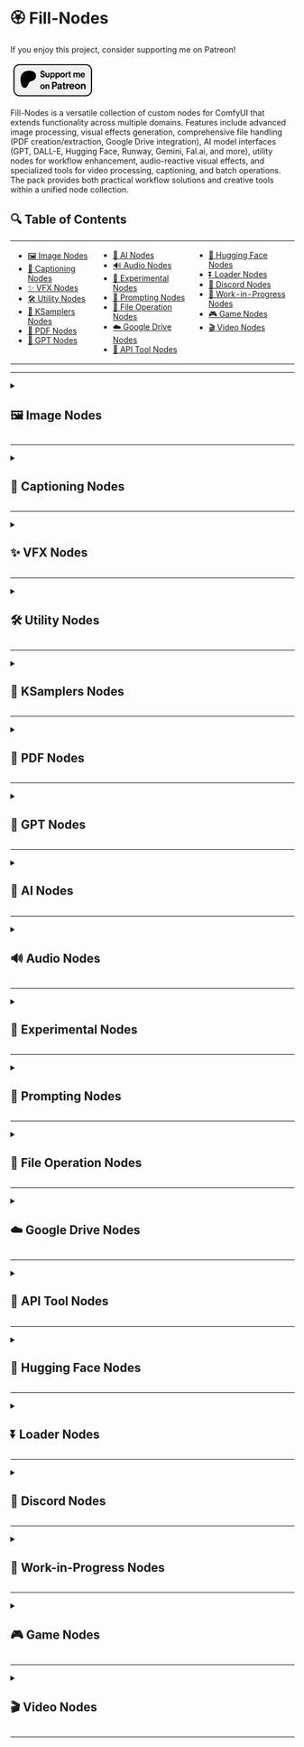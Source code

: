 # 🏵️ Fill-Nodes

If you enjoy this project, consider supporting me on Patreon!
<p align="left">
  <a href="https://www.patreon.com/c/Machinedelusions">
    <img src="images\\nodes\\Patreon.png" width="150px" alt="Patreon">
  </a>
</p>

Fill-Nodes is a versatile collection of custom nodes for ComfyUI that extends functionality across multiple domains. Features include advanced image processing, visual effects generation, comprehensive file handling (PDF creation/extraction, Google Drive integration), AI model interfaces (GPT, DALL-E, Hugging Face, Runway, Gemini, Fal.ai, and more), utility nodes for workflow enhancement, audio-reactive visual effects, and specialized tools for video processing, captioning, and batch operations. The pack provides both practical workflow solutions and creative tools within a unified node collection.

## 🔍 Table of Contents

<table>
  <tr>
    <td valign="top">
      <ul>
        <li><a href="#image-nodes">🖼️ Image Nodes</a></li>
        <li><a href="#captioning-nodes">📝 Captioning Nodes</a></li>
        <li><a href="#vfx-nodes">✨ VFX Nodes</a></li>
        <li><a href="#utility-nodes">🛠️ Utility Nodes</a></li>
        <li><a href="#ksamplers-nodes">🎲 KSamplers Nodes</a></li>
        <li><a href="#pdf-nodes">📄 PDF Nodes</a></li>
        <li><a href="#gpt-nodes">🤖 GPT Nodes</a></li>
      </ul>
    </td>
    <td valign="top">
      <ul>
        <li><a href="#ai-nodes">🧠 AI Nodes</a></li>
        <li><a href="#audio-nodes">🔊 Audio Nodes</a></li>
        <li><a href="#experimental-nodes">🧪 Experimental Nodes</a></li>
        <li><a href="#prompting-nodes">💬 Prompting Nodes</a></li>
        <li><a href="#file-operation-nodes">📂 File Operation Nodes</a></li>
        <li><a href="#google-drive-nodes">☁️ Google Drive Nodes</a></li>
        <li><a href="#api-tool-nodes">🔌 API Tool Nodes</a></li>
      </ul>
    </td>
    <td valign="top">
      <ul>
        <li><a href="#hugging-face-nodes">🤗 Hugging Face Nodes</a></li>
        <li><a href="#loader-nodes">⏬ Loader Nodes</a></li>
        <li><a href="#discord-nodes">💬 Discord Nodes</a></li>
        <li><a href="#work-in-progress-nodes">🚧 Work-in-Progress Nodes</a></li>
        <li><a href="#game-nodes">🎮 Game Nodes</a></li>
        <li><a href="#video-nodes">🎬 Video Nodes</a></li>
      </ul>
    </td>
  </tr>
</table>

---

<details>
<summary><h2 id="-image-nodes">🖼️ Image Nodes</h2></summary>

> *Nodes for manipulating, analyzing, and working with images.*

| Node | Description |
|------|-------------|
| `FL_AnimeLineExtractor` | Extracts line art from images using OpenCV's adaptive thresholding and morphological operations. Provides controls for line threshold, line width, detail level, noise reduction via Gaussian blur, and optional output inversion for white backgrounds. |
| `FL_ApplyMask` | Applies a mask to an image's alpha channel by adding or modifying the alpha channel based on the provided mask. Automatically handles dimension mismatches between image and mask through interpolation and supports batch processing. |
| `FL_BlackFrameReject` | Filters out images from a batch based on black pixel percentage using configurable threshold and black level detection. Supports multiple detection methods (luminance, average, RGB, all channels) and optional inversion logic, returning filtered images with count statistics. |
| `FL_ImageAddNoise` | Adds random Gaussian noise to images with controllable strength (0.0-1.0) and seed for reproducible results. Uses torch.randn to generate noise and clips output to valid 0.0-1.0 range. |
| `FL_ImageAddToBatch` | Combines two image batches into a single batch by concatenating them. Automatically resizes the second batch to match the first batch's dimensions using bicubic or area interpolation based on scaling direction. |
| `FL_ImageAdjuster` | Adjusts image properties including hue rotation (-180 to 180), saturation, brightness, contrast (all -100 to 100), and sharpness (0 to 100) using PIL's ImageEnhance. Converts to HSV for hue/saturation adjustments and applies UnsharpMask filter for sharpness, with real-time preview sent to the frontend. |
| `FL_ImageAspectCropper` | Crops images to a target aspect ratio (specified as width:height) by center-cropping either width or height as needed. Ensures resulting dimensions are even numbers for compatibility with video codecs. |
| `FL_ImageBatch` | Dynamically combines multiple images into a single batch with configurable number of inputs (2-100). Uses ComfyUI's ImageBatch node internally and automatically resizes images to match the first image's dimensions. |
| `FL_ImageBatchToGrid` | Arranges a batch of images into a grid layout with a specified number of images per row. Creates a single composite image with black background filling any empty grid positions. |
| `FL_ImageBlank` | Creates a blank image with specified width, height, and RGB color values. Generates a solid color image as a tensor suitable for use in ComfyUI workflows. |
| `FL_ImageCrop` | Crops images from specified directions (top, bottom, left, right, or combinations) by a specified pixel amount. Automatically validates crop amounts to prevent exceeding image dimensions. |
| `FL_ImageDimensionDisplay` | Extracts and returns the width and height dimensions of an input image as a formatted string. Supports both tensor and PIL image formats. |
| `FL_ImageListToImageBatch` | Converts a list of individual images into a single batched image tensor. Automatically resizes images to match the first image's dimensions using Lanczos interpolation if needed. |
| `FL_ImageNotes` | Adds a text bar with custom text to images, positioned at top or bottom. Supports configurable bar height, text size, borders, and optional word wrapping with automatic height adjustment to fit wrapped text. |
| `FL_ImageRandomizer` | Randomly selects an image or video from a specified directory based on a seed value (using modulo operation for deterministic selection). Supports subdirectory searching and returns the selected media as a batch along with the file path and filename. |
| `FL_ImageSelector` | Selects specific images from a batch using comma-separated indices or the 'last' keyword. Returns a new batch containing only the specified images in the order they were listed. |
| `FL_ImageSlicer` | Divides an image into a grid of equally-sized rectangular slices based on x and y subdivision counts. Returns all slices as a batch of images, processing from left-to-right, top-to-bottom. |
| `FL_LoadImage` | Provides a file browser interface for loading images from a custom directory structure with server-side API endpoints. Converts RGBA images to RGB with white background compositing and handles various image formats. |
| `FL_PaddingRemover` | Detects and removes uniform padding from images by analyzing edge colors and their consistency across rows and columns. Supports CPU and GPU processing modes, configurable tolerance, minimum content size constraints, and additional manual trimming options with optional debug visualization. |
| `FL_ReplaceColor` | Replaces pixels of a specific source color with a target color using Euclidean distance in RGB space and configurable tolerance. Supports morphological operations (expand/contract) to dilate or erode the replacement area using circular kernels. |
| `FL_SaveImages` | Saves images to a custom folder structure with templated filenames and automatic index incrementing to avoid overwriting. Supports optional metadata saving as separate text files alongside images. |
| `FL_SaveRGBAAnimatedWebP` | Saves animated WebP files from separate RGB and alpha channel image batches with configurable FPS, quality, and encoding method. Creates a preview with checkerboard background for transparency visualization and exports both the WebP animation and a ZIP file containing individual PNG frames with alpha. |
| `FL_SaveWebM` | Exports image batches as WebM video files using VP9 codec with configurable FPS, quality, and optional alpha channel preservation. Uses imageio with ffmpeg backend and includes fallback handling for encoding errors. |

### 📷 Screenshots & Examples

![🖼️ Image Nodes Example](images/nodes/image_nodes.png)

</details>

---

<details>
<summary><h2 id="-captioning-nodes">📝 Captioning Nodes</h2></summary>

> *Nodes for generating, saving, and manipulating image and video captions.*

| Node | Description |
|------|-------------|
| `FL_CSVExtractor` | Extracts a specific column value from a randomly selected CSV row using a seed-based selection mechanism, supporting header skipping and returning the extracted text, row number, and full row data. Uses modulo-based pseudo-random selection for reproducible results. |
| `FL_CaptionSaver_V2` | Advanced caption saver supporting both image tensor input and directory input modes with single or multiple caption options, optional mask image saving, and configurable downsize factors. Provides flexible caption assignment with automatic list extension/truncation and unique filename generation when overwrite is disabled. |
| `FL_CaptionToCSV` | Scans an image directory and creates an in-memory CSV mapping image filenames to their corresponding caption text files. Returns CSV data as UTF-8 encoded bytes containing image_file and caption columns. |
| `FL_ImageCaptionLayout` | Creates a visual grid layout combining images with their caption files from a directory, generating a single composite image with configurable rows, image sizes, padding, and caption boxes. Returns a PyTorch tensor suitable for display in ComfyUI. |
| `FL_ImageCaptionLayoutPDF` | Generates both a PDF document and an image preview displaying a grid of images with captions from a directory, supporting pagination for multiple pages with configurable layout dimensions, orientation, and font settings. Uses ReportLab for PDF generation and PIL for image preview creation. |
| `FL_ImageCaptionSaver` | Saves a batch of images and their associated caption text to a specified folder, sanitizing captions by removing special characters and supporting optional file overwrite prevention. Handles tensor-to-image conversion with automatic grayscale-to-RGB conversion and proper value normalization. |
| `FL_LoadCSV` | Loads a CSV file from disk and returns both the raw binary data and row count for use in other nodes. Validates file existence, extension, and provides modification time tracking for cache invalidation. |
| `FL_MirrorAndAppendCaptions` | Processes images in a directory by appending frame numbers to captions and optionally creating horizontally mirrored duplicates with sequential frame numbering. Supports prepending or appending custom text to captions and saves both original and mirrored versions back to the directory. |
| `FL_OllamaCaptioner` | Generates image captions using Ollama LLM by encoding images as base64 and sending them to a local Ollama server for description generation. Saves images with either AI-generated or default captions, supporting custom model selection and URL configuration. |
| `FL_SaveCSV` | Writes CSV data (received as bytes) to a specified file path, automatically creating output directories and ensuring proper .csv extension. Provides file writing with error handling and console logging for save confirmation. |
| `FL_VideoCaptionSaver` | Converts a sequence of image tensors into a video file (MP4 or AVI) using OpenCV with configurable FPS and quality settings, while saving an associated caption text file. Handles RGB-to-BGR conversion, frame processing with progress tracking, and supports overwrite prevention. |
| `FL_WordFrequencyGraph` | Analyzes all text files in a directory to generate a horizontal bar graph visualization of word frequency statistics with customizable color schemes, word filtering options, and configurable output dimensions. Excludes common stop words and produces a dark-themed matplotlib graph as a PyTorch tensor. |

### 📷 Screenshots & Examples

![📝 Captioning Nodes Example](images/nodes/captioning_nodes.png)

</details>

---

<details>
<summary><h2 id="-vfx-nodes">✨ VFX Nodes</h2></summary>

> *Nodes for applying visual effects to images.*

| Node | Description |
|------|-------------|
| `FL_Ascii` | Converts images to ASCII art by sampling pixels at regular intervals and mapping them to custom character sets, with options for sequential or brightness-based character selection, configurable spacing, font, and font size. |
| `FL_Dither` | Applies various dithering algorithms (Floyd-Steinberg, Random, Ordered, Bayer) to reduce images to a specified number of colors, creating retro-style color quantization effects with configurable color palette sizes from 2-256 colors. |
| `FL_Glitch` | Creates digital glitch effects using the glitch_this library with controllable glitch intensity and optional RGB color channel offset, applying effects both horizontally and vertically by rotating the image 90 degrees during processing. |
| `FL_HalftonePattern` | Generates halftone dot patterns by converting images to grayscale and creating circular dots of varying sizes based on region brightness, with configurable dot size and spacing parameters for newspaper-print style effects. |
| `FL_HexagonalPattern` | Creates mosaic-style images by tiling hexagonal crops of the input with configurable shadow effects, background color, rotation, and spacing using PIL's polygon drawing capabilities. |
| `FL_ImageCollage` | Generates photomosaics by tiling a template image across the base image, colorizing each tile based on the average color of the corresponding base region, with configurable tile size and spacing. |
| `FL_ImagePixelator` | Applies pixelation effects with morphological gradient edge detection using Kornia, featuring configurable scale factor, kernel size, and sine-wave modulation for animated pixelation intensity across image sequences. |
| `FL_InfiniteZoom` | Produces infinite zoom/droste effects using OpenGL shaders with GLFW, supporting configurable scale, mirror/swirl parameters, iteration count, and animation speed to create recursive visual patterns. |
| `FL_PaperDrawn` | Simulates hand-drawn sketch effects using OpenGL fragment shaders that apply directional gradient analysis with configurable angle count, sampling density, line width, and vignette strength to create pencil-drawn aesthetics. |
| `FL_PixelArtShader` | Creates pixel art effects by downsampling images with nearest-neighbor interpolation, applying color quantization, and optionally mapping to extracted color palettes using K-means clustering with mask support. |
| `FL_PixelSort` | Implements pixel sorting effects based on HSV saturation values, sorting pixels within detected edge intervals either horizontally or vertically with configurable threshold, smoothing, and rotation parameters. |
| `FL_RetroEffect` | Creates vintage CRT monitor effects by applying RGB color channel offset, scanline overlay, radial vignette with gaussian blur, and random noise blending using PIL image processing techniques. |
| `FL_Ripple` | Generates radial ripple/wave distortion effects using sinusoidal displacement mapping based on distance from a configurable center point, with adjustable amplitude, frequency, phase, and optional sine-wave modulation. |
| `FL_Shadertoy` | Renders Shadertoy-compatible GLSL shaders using OpenGL with support for up to 4 input image channels, iResolution/iTime/iFrame uniforms, and configurable frame count/FPS for shader-based generative effects. |
| `FL_TextOverlayNode` | Overlays customizable text on images with support for TrueType fonts (system or local), configurable RGB color, percentage-based positioning, multiple anchor points (9 positions), and multiline text rendering using PIL ImageDraw. |

### 📷 Screenshots & Examples

![✨ VFX Nodes Example](images/nodes/vfx_nodes.png)

</details>

---

<details>
<summary><h2 id="-utility-nodes">🛠️ Utility Nodes</h2></summary>

> *General utility nodes for various tasks.*

| Node | Description |
|------|-------------|
| `FL_ClipScanner` | Tokenizes text prompts using OpenCLIP tokenizers for different model types (SDXL ViT-G/14, SD 1.5 ViT-L/14, FLUX ViT-L/14) and displays detailed token analysis including token count and decoded output. |
| `FL_CodeNode` | Executes arbitrary Python code provided as string input or loaded from file, with four generic output slots and dynamic input support via inputs/outputs dictionaries for custom algorithm integration. |
| `FL_DirectoryCrawl` | Recursively crawls directories to batch-load images or text files with progress tracking, returning images as both batched tensors (padded) and individual image lists for flexible processing. |
| `FL_Float` | Outputs a float value rounded to 2 decimal places, serving as a simple float constant provider for workflows. |
| `FL_InpaintCrop` | Crops images based on mask bounding boxes with multiple sizing modes (free, forced, range, long/short side) including context expansion, optional hole filling (CPU/GPU), and generates stitch data for recomposition. |
| `FL_Inpaint_Stitch` | Stitches inpainted images back into their original positions using crop data from FL_InpaintCrop, handling rescaling and alpha compositing to blend processed regions seamlessly. |
| `FL_JS` | Executes custom JavaScript code in response to ComfyUI workflow events (before_queued, after_queued, executing, executed, etc.) for client-side scripting integration. |
| `FL_Math` | Evaluates mathematical expressions with up to three variables (A, B, C) using safe AST parsing, supporting basic arithmetic operators (add, subtract, multiply, divide, power) and returning both integer and float results. |
| `FL_ModelInspector` | Inspects PyTorch checkpoint files (.ckpt, .safetensors) and extracts comprehensive information including parameter count, layer shapes, architecture analysis, and model structure with support for various loading methods and fallback mechanisms. |
| `FL_Padding` | Adds customizable padding to images on all four sides with configurable RGB color, optional alpha channel, and proper tensor handling for batched processing. |
| `FL_PasteByMask` | Pastes images onto base images at mask locations with advanced features including multiple resize behaviors (resize, keep_ratio_fill/fit, source_size), blend modes (normal, multiply, screen, overlay, etc.), feathering, and mask mapping support for batch processing. |
| `FL_PasteOnCanvas` | Pastes and centers masked images onto a canvas of specified dimensions with optional background color/image, supporting multiple resize algorithms (bilinear, nearest, bicubic, lanczos), padding, and alpha channel handling. |
| `FL_PathTypeChecker` | Analyzes file path strings to determine their type (absolute, relative, UNC, URL-like, drive-specific) with validation and classification logic. |
| `FL_RandomNumber` | Generates random integer and float values within specified ranges using seed-based reproducibility, with automatic seed generation when seed is 0. |
| `FL_SDUltimate_Slices` | Calculates slice dimensions for SD Ultimate upscaling by dividing images into configurable grid patterns (1x1 to 4x4) with multiplier support for slice size adjustment. |
| `FL_SeparateMaskComponents` | Separates multi-component masks into individual connected components using OpenCV's connected component labeling, returning separated masks and a mapping tensor for batch tracking. |
| `FL_Switch` | Implements lazy-evaluated boolean switch that evaluates and returns either on_true or on_false input based on switch value, enabling conditional workflow execution without evaluating unused branches. |
| `FL_Switch_Big` | Implements lazy-evaluated multi-case switch logic (5 cases + default) by comparing a switch condition against case strings and evaluating only the matched input path for conditional workflow branching. |
| `FL_SystemCheck` | Gathers and exposes system information including Python version, OS, CPU, RAM, GPU, library versions (PyTorch, transformers, etc.), and environment variables via an HTTP endpoint. |
| `FL_UnloadModel` | Removes models from memory and clears CUDA cache by unloading specified models from ComfyUI's model management system, with passthrough capability for workflow continuity. |
| `FL_VideoCropMask` | Crops video frames based on mask bounding boxes with temporal smoothing, maintaining aspect ratio and optionally applying padding, returning cropped video, mask, and crop data for each frame. |
| `FL_VideoRecompose` | Replaces cropped regions back into original video frames using crop data from FL_VideoCropMask, resizing processed frames to match original crop dimensions. |

### 📷 Screenshots & Examples

![🛠️ Utility Nodes Example](images/nodes/utility_nodes.png)

</details>

---

<details>
<summary><h2 id="-ksamplers-nodes">🎲 KSamplers Nodes</h2></summary>

> *Nodes for sampling in the generation process.*

| Node | Description |
|------|-------------|
| `FL_KSamplerXYZPlot` | Grid comparison sampler that generates parameter sweep visualizations by iterating over X/Y axis values (steps, CFG, denoise, sampler, or scheduler) with optional Z-axis stacking (vertical/horizontal), producing labeled image grids with axes and parameter annotations for systematic parameter testing. |
| `FL_KsamplerBasic` | Simplified sampler node that accepts either latent or image input (with VAE encoding), performs standard KSampler operations with configurable steps/CFG/sampler/scheduler/denoise parameters, and outputs both latent and decoded image results. |
| `FL_KsamplerPlus` | Advanced tiled sampler that divides latent or image inputs into overlapping grid slices (configurable X/Y slices and overlap), processes each tile with optional region-specific conditioning (including ControlNet cropping), and blends results using cosine-weighted masks to eliminate seams. |
| `FL_KsamplerPlusV2` | Enhanced version of FL_KsamplerPlus with additional features including user-configurable conditioning strength multiplier, complete conditioning split across tiles (including pooled outputs and tensor-based conditioning), batch processing support for sliced conditioning, and optional debug information output. |
| `FL_KsamplerSettings` | Configuration node that outputs sampling parameters including aspect ratio dimensions (SD/XL/SVD presets with landscape/portrait rotation), batch size, two-pass step counts, CFG scales, denoise strength, scale factor, and sampler/scheduler selection. |
| `FL_SamplerStrings` | String generator node with boolean toggles for 27 sampler types (euler, dpm, heun, ddim, etc.) that outputs a comma-separated string of selected sampler names for batch processing workflows. |
| `FL_SchedulerStrings` | String generator node with boolean toggles for 7 scheduler types (normal, karras, exponential, sgm_uniform, simple, ddim_uniform, beta) that outputs a comma-separated string of selected scheduler names for batch processing workflows. |

### 📷 Screenshots & Examples

![🎲 KSamplers Nodes Example](images/nodes/ksamplers_nodes.png)

</details>

---

<details>
<summary><h2 id="-pdf-nodes">📄 PDF Nodes</h2></summary>

> *Nodes for working with PDF files.*

| Node | Description |
|------|-------------|
| `FL_BulkPDFLoader` | Loads all PDF files from a specified directory path and returns them as a list of PDF data objects containing file metadata (path, filename, page count) and binary content. Validates that PDFs exist and can be read, collecting errors for any failed loads. |
| `FL_ImagesToPDF` | Converts ComfyUI image tensors into a single PDF document with configurable DPI and page size (A4/Letter/Legal), automatically scaling and centering each image to fit the page while maintaining aspect ratio. Returns an in-memory PDF data object. |
| `FL_PDFEncryptor` | Encrypts a PDF with user and owner passwords using PyPDF2, supporting 40-bit or 128-bit encryption with granular permission controls (printing, copying, commenting, form filling, assembly, content extraction). Returns an encrypted in-memory PDF data object. |
| `FL_PDFImageExtractor` | Extracts embedded images from PDF pages that meet minimum width/height thresholds, handling multiple compression formats (DCTDecode/JPEG, FlateDecode/PNG, JPXDecode/JPEG2000, LZWDecode). Returns extracted images as normalized PyTorch tensors in batch format [B, H, W, C]. |
| `FL_PDFLoader` | Loads a single PDF file from a specified file path and returns it as a PDF data object containing the file path, page count, and binary content. Validates file existence and PDF format before loading. |
| `FL_PDFMerger` | Merges two PDF data objects into a single combined PDF using PyPDF2's PdfMerger, appending the second PDF after the first. Returns the merged PDF as an in-memory data object with total page count. |
| `FL_PDFSaver` | Saves a PDF data object to disk at a specified directory path with a given filename, automatically creating the output directory if needed and appending '.pdf' extension if not present. Returns the full output file path. |
| `FL_PDFTextExtractor` | Extracts all text content from a PDF document by iterating through pages using PyPDF2's text extraction, combining text from all pages with double newlines as page separators. Returns the extracted text as a single string. |
| `FL_PDFToImages` | Converts PDF pages to images using PyMuPDF (fitz) with configurable DPI resolution, supporting both single PDFs and lists of PDFs. Returns all pages as normalized PyTorch image tensors concatenated into a single batch. |
| `FL_TextToPDF` | Generates a PDF document from plain text input using ReportLab canvas, with configurable page size, font size, margins, and title, automatically handling text wrapping and pagination. Returns an in-memory PDF data object with calculated page count. |

### 📷 Screenshots & Examples

![📄 PDF Nodes Example](images/nodes/pdf_nodes.png)

</details>

---

<details>
<summary><h2 id="-gpt-nodes">🤖 GPT Nodes</h2></summary>

> *Nodes for integrating with GPT and OpenAI models.*

| Node | Description |
|------|-------------|
| `FL_Dalle3` | Generates images using OpenAI's DALL-E 3 model with asynchronous batch processing, caching results based on parameters to avoid redundant API calls, and returns image tensors along with revised prompts. Supports auto-save functionality with metadata JSON files and configurable retry logic for API failures. |
| `FL_GPT_Image1` | Generates or edits images using OpenAI's gpt-image-1 model with support for batch generation, image editing with optional masks, and comprehensive error handling that creates error images with visual text feedback. Implements retry logic, multipart form-data for edits endpoint, and processes both base64 and URL-based image responses. |
| `FL_GPT_Image1_ADV` | Advanced multi-input variant that generates multiple images concurrently using OpenAI's gpt-image-1 model by processing up to 100 prompts with individual image inputs for editing in parallel using async/await and thread pool execution. Each input slot can have its own prompt and optional image, with all outputs combined into a batched tensor and detailed per-call response logs. |
| `FL_GPT_Text` | Makes synchronous API calls to OpenAI's GPT models (GPT-4, GPT-3.5-turbo) for text completion with full parameter control including temperature, top_p, and frequency/presence penalties. Optionally saves responses to file and falls back to environment variable for API key if not provided. |
| `FL_GPT_Vision` | Batch processes images using OpenAI's GPT-4 Vision models to generate captions asynchronously with configurable batch sizes, supporting both input directories and image tensors, and saves captions to text files alongside images. Retrieves API key from environment variable OPENAI_API_KEY. |
| `FL_SimpleGPTVision` | Sends a single image to OpenAI's GPT-4 Vision API to generate a text caption based on configurable system and user prompts, with built-in rate limiting retry logic using exponential backoff. Returns the generated caption as a string output. |

### 📷 Screenshots & Examples

![🤖 GPT Nodes Example](images/nodes/gpt_nodes.png)

</details>

---

<details>
<summary><h2 id="-ai-nodes">🧠 AI Nodes</h2></summary>

> *Nodes that integrate with various AI models and services.*

| Node | Description |
|------|-------------|
| `FL_Fal_Gemini_ImageEdit` | Edits up to 5 input images using Fal AI Gemini 2.5 Flash Image Edit API with multimodal prompt support, async processing, and automatic image URL generation. Returns edited images with URLs and description. |
| `FL_Fal_Kling_AIAvatar` | Generates AI avatar videos using Fal AI Kling Video API by combining input image with audio tensor or image sequence, with optional text prompt refinement. Returns extracted video frames and original audio. |
| `FL_Fal_Kontext` | Edits images using Fal AI Flux Pro Kontext API with multi-image input support (batching), asynchronous parallel processing, and configurable parameters including aspect ratio and safety tolerance. Returns batched edited images from multiple API calls. |
| `FL_Fal_Pixverse` | Generates videos from single image using Fal AI Pixverse v5 Image-to-Video API with style presets, camera movements, and parallel batch processing (up to 5). Returns extracted frames from generated videos as tensors. |
| `FL_Fal_Pixverse_LipSync` | Generates lip-sync videos using Fal AI Pixverse LipSync API supporting both audio input and text-to-speech modes with voice selection, processing video frames tensor with audio synchronization. Returns lip-synced video frames and audio. |
| `FL_Fal_Pixverse_Transition` | Creates transition videos between two images using Fal AI Pixverse v5 Transition API with configurable resolution, aspect ratio, and duration. Returns extracted frames from generated transition videos. |
| `FL_Fal_Seedance_i2v` | Generates videos from single image using Fal AI ByteDance Seedance v1 Pro Image-to-Video API with support for multi-segment prompts using [cut] markers, configurable resolution, duration, and camera settings. Returns all extracted frames from generated video. |
| `FL_Fal_Seedream_Edit` | Edits up to 10 images using Fal AI ByteDance Seedream v4 Edit API with custom or preset image sizes, auto-scaling to meet minimum dimensions while preserving aspect ratio. Returns edited images with URLs and seed information. |
| `FL_Fal_Sora` | Generates videos using Fal AI Sora 2 API supporting both text-to-video and image-to-video modes with optional OpenAI API key pass-through, automatic endpoint selection based on PRO mode, and audio extraction. Returns video frames, audio waveform, video URL, and status message. |
| `FL_GeminiImageEditor` | Generates or edits images using Google Gemini 2.5 Flash Image API with support for up to 4 reference images, batch generation with parallel async processing, and optional square padding. Returns list of generated images with detailed API response logs. |
| `FL_GeminiImageGenADV` | Advanced multi-input image generation using Google Gemini with dynamic input count (1-100), async parallel batch processing, and per-input prompt/image pairs. Returns list of generated images based on variable number of input slots. |
| `FL_GeminiTextAPI` | Generates text responses using Google Gemini models (2.5/2.0/1.5 variants) with configurable temperature, token limits, and optional system instructions. Returns raw text output without additional formatting. |
| `FL_GeminiVideoCaptioner` | Generates detailed captions for videos or image sequences using Google Gemini API, with automatic WebM conversion for API compatibility, frame extraction at configurable FPS, and support for audio processing. Returns caption text and sample frame from video. |
| `FL_Hedra_API` | Generates videos from image, audio file, and text prompt using Hedra API with configurable aspect ratio and resolution, automatic polling for generation completion, and frame extraction from downloaded video. Returns video frames tensor with processing logs. |
| `FL_HunyuanDelight` | Processes images using Hunyuan3D-2 model via Stable Diffusion InstructPix2Pix pipeline with configurable CFG, steps, and iterative refinement loops. Downloads the model from HuggingFace and applies image-to-image transformations without text prompts. |
| `FL_PixVerseAPI` | Generates videos from images using PixVerse API with support for standard image-to-video and transition modes, parallel batch processing with configurable seeds, and automatic frame extraction from generated MP4 videos. Returns up to 5 batches of extracted frames as tensors. |
| `FL_RunwayAct2` | Generates character performance videos using RunwayML Act Two API from input character images/videos and reference videos, with controls for body movement and expression intensity. Returns extracted video frames as tensors. |
| `FL_RunwayImageAPI` | Generates images using RunwayML Gen4 Image API with support for up to 3 reference images with custom tags, configurable generation parameters, and automatic polling for task completion. Returns generated image tensor and detailed status logs. |
| `FL_Veo3VideoGen` | Generates videos using Google Vertex AI Veo 3.0 models with service account authentication, optional reference image input, configurable aspect ratio/resolution, and automatic polling with frame extraction. Returns extracted video frames, video path, and processing logs. |
| `FL_VertexGemini25FlashImage` | Generates images using Google Vertex AI Gemini 2.5 Flash Image model with service account authentication, support for up to 3 reference images, and parallel batch generation. Returns batch tensor of generated images with detailed processing logs. |

### 📷 Screenshots & Examples

![🧠 AI Nodes Example](images/nodes/ai_nodes.png)

</details>

---

<details>
<summary><h2 id="-audio-nodes">🔊 Audio Nodes</h2></summary>

> *Nodes for audio analysis, processing, and audio-reactive visual effects.*

| Node | Description |
|------|-------------|
| `FL_Audio_BPM_Analyzer` | Analyzes audio using librosa to detect BPM and beat positions, with options for two BPM calculation methods (beat_intervals or onset_strength), beat offset adjustment, and automatic beat filling to cover the entire audio duration. Outputs beat positions as JSON with visualization. |
| `FL_Audio_Beat_Visualizer` | Generates video frames that visualize beat patterns by either alternating between black/white on beat changes or cycling through provided images, with configurable frame dimensions and starting color. |
| `FL_Audio_Crop` | Crops audio waveforms to specified start and end times using MM:SS or seconds format, with automatic clamping to valid audio boundaries. |
| `FL_Audio_Drum_Detector` | Detects kicks, snares, and hi-hats from audio using librosa onset detection with frequency band analysis (kicks: 30-300Hz, snares: 150-400Hz + 4-10kHz noise, hi-hats: 6kHz+) and adjustable sensitivity thresholds. |
| `FL_Audio_Envelope_Visualizer` | Visualizes audio envelopes as grayscale video frames where pixel intensity corresponds to envelope values, with configurable intensity multiplier and optional color inversion. |
| `FL_Audio_Music_Video_Sequencer` | Generates complete music video shot sequences from beat positions using pattern-based orchestration (A/B/C/D patterns with configurable beat counts), creating drift-free frame boundaries and detailed metadata for each shot including time, beat, and sample boundaries. |
| `FL_Audio_Reactive_Brightness` | Multiplies frame pixel values by brightness factors calculated from audio envelopes, with configurable base brightness, intensity scaling, optional inversion, and output clamping. |
| `FL_Audio_Reactive_Edge_Glow` | Applies audio-reactive edge detection using Sobel operators (or accepts pre-computed edge frames) and adds colored glow effects that pulse with envelope values, supporting multiple blend modes (add, screen, overlay) and glow colors. |
| `FL_Audio_Reactive_Envelope` | Generates per-frame ADSR envelopes (Attack, Decay, Sustain, Release) from drum detection times (kicks, snares, hi-hats) with independent configurable envelope parameters for each drum type. |
| `FL_Audio_Reactive_Saturation` | Adjusts color saturation by blending between grayscale (using Rec. 709 luma coefficients) and original frames based on envelope-modulated saturation values, supporting both saturation and desaturation effects. |
| `FL_Audio_Reactive_Scale` | Applies audio-reactive zoom/scale effects to frames based on envelope values, with center-cropping or padding to maintain dimensions and configurable interpolation modes (bilinear, bicubic, nearest). |
| `FL_Audio_Reactive_Speed` | Time-remaps frames using cumulative speed multipliers derived from audio envelopes, allowing for dynamic speed-up/slow-down effects with frame interpolation and optional envelope inversion. |
| `FL_Audio_Segment_Extractor` | Extracts audio segments based on pre-analyzed beat positions from the BPM analyzer, supporting drift-free frame alignment by using cumulative time mapping and outputting precise frame counts for video synchronization. |
| `FL_Audio_Separation` | Separates audio into four stems (bass, drums, other, vocals) using the Hybrid Demucs model from torchaudio, with chunked processing to manage memory usage and configurable overlap/fade parameters. |
| `FL_Audio_Shot_Iterator` | Extracts individual shot metadata (frame counts, beat ranges, time boundaries) from music video sequence JSON by shot index, designed for iterative processing of video sequences. |

### 📷 Screenshots & Examples

![🔊 Audio Nodes Example](images/nodes/audio_nodes.png)

</details>

---

<details>
<summary><h2 id="-experimental-nodes">🧪 Experimental Nodes</h2></summary>

> *Experimental nodes with various functionalities.*

| Node | Description |
|------|-------------|
| `FL_BatchAlign` | Patches a model to enable batch-aligned generation by applying style alignment techniques through shared attention mechanisms and normalization layers. Uses adaptive instance normalization (AdaIN) on queries, keys, and values with configurable attention sharing and normalization strategies (group/layer/both). |
| `FL_ColorPicker` | A simple utility node that accepts a hex color string input and passes it through as output, designed to facilitate color selection in workflows. |
| `FL_GradGenerator` | Generates gradient images from a JSON-formatted color stops specification with position and color values. Supports RGB/HSV color modes and multiple interpolation curves (Linear, Ease In, Ease Out, Ease In-Out) with configurable dimensions. |
| `FL_NFTGenerator` | Randomly selects images from a directory based on rarity percentages encoded in filenames (format: name-XXXper-val), using weighted probability selection with a configurable seed. Returns both the selected image and its corresponding mask file (or blank mask if not found). |

### 📷 Screenshots & Examples

![🧪 Experimental Nodes Example](images/nodes/experiments_nodes.png)

</details>

---

<details>
<summary><h2 id="-prompting-nodes">💬 Prompting Nodes</h2></summary>

> *Nodes for generating and manipulating prompts.*

| Node | Description |
|------|-------------|
| `FL_MadLibGenerator` | Generates text by replacing up to 5 different delimiter patterns in a template with randomly selected words from corresponding word lists. Uses per-list seeding with MD5 hashing to ensure reproducible but independent randomization for each delimiter. |
| `FL_PromptBasic` | Concatenates three text strings (prepend, prompt, append) without adding any spaces, preserving user-specified formatting for prompt construction. |
| `FL_PromptMulti` | Processes multi-line positive and negative prompts into parallel lists, automatically balancing counts by repeating the last prompt or using empty strings. Generates indexed names with configurable prefix and outputs as lists for batch processing. |
| `FL_PromptSelector` | Selects a single prompt line by index from a multi-line prompt string, optionally prepending and appending text with automatic space insertion. |

### 📷 Screenshots & Examples

![💬 Prompting Nodes Example](images/nodes/prompting_nodes.png)

</details>

---

<details>
<summary><h2 id="-file-operation-nodes">📂 File Operation Nodes</h2></summary>

> *Nodes for file operations.*

| Node | Description |
|------|-------------|
| `FL_ZipDirectory` | Creates a ZIP archive of an entire directory structure in memory using ZIP_DEFLATED compression, returning the raw bytes without writing to disk. |
| `FL_ZipSave` | Compresses a directory into a ZIP file and saves it to a specified output location with automatic filename collision handling via timestamp suffixing. |

### 📷 Screenshots & Examples

![📂 File Operation Nodes Example](images/nodes/fileoperations_nodes.png)

</details>

---

<details>
<summary><h2 id="-google-drive-nodes">☁️ Google Drive Nodes</h2></summary>

> *Nodes for Google Cloud services integration.*

| Node | Description |
|------|-------------|
| `FL_GoogleCloudStorage` | Uploads images or compiled videos to Google Cloud Storage buckets using service account credentials. Supports batch image uploads, video compilation with configurable codecs/FPS, public/private access control, and custom metadata attachment. |
| `FL_GoogleDriveDownloader` | Downloads files from Google Drive using share links, automatically extracts ZIP archives, and manages output in organized directory structures with cleanup of temporary files. |
| `FL_GoogleDriveImageDownloader` | Downloads images from Google Drive share links with optional local caching system using MD5-hashed index. Converts downloaded images to RGB tensors normalized to [0,1] range with configurable cache behavior. |

### 📷 Screenshots & Examples

![☁️ Google Drive Nodes Example](images/nodes/googledrive_nodes.png)

</details>

---

<details>
<summary><h2 id="-api-tool-nodes">🔌 API Tool Nodes</h2></summary>

> *Nodes for API interactions.*

| Node | Description |
|------|-------------|
| `FL_API_Base64_ImageLoader` | Decodes base64-encoded images (with automatic data URL prefix removal) and converts them to ComfyUI image tensors. Supports optional resizing with aspect ratio preservation and returns image tensor with dimensions, job_id, user_id, and category. |
| `FL_API_ImageSaver` | Saves images to a categorized directory structure (base/category/user_id/job_id.format) with support for PNG, JPG, JPEG, and WebP formats and configurable quality settings. Returns full path, job_id, user_id, and category for API workflows. |

### 📷 Screenshots & Examples

![🔌 API Tool Nodes Example](images/nodes/apitools_nodes.png)

</details>

---

<details>
<summary><h2 id="-hugging-face-nodes">🤗 Hugging Face Nodes</h2></summary>

> *Nodes for integrating with Hugging Face.*

| Node | Description |
|------|-------------|
| `FL_HFDatasetDownloader` | Downloads Hugging Face repositories (datasets, models, or spaces) using snapshot_download with configurable parallel workers and local directory specification. |
| `FL_HFHubModelUploader` | Uploads models and assets to Hugging Face Hub with automatic README generation, model card header support, and organized file structure. Handles images, ZIP files, and large model files with threaded progress tracking and retry logic. |
| `FL_HF_Character` | Uploads character-related assets (LoRA, datasets, captions, CSVs) to Hugging Face Hub using a structured path format (studio/project/character) for organized character library management. |
| `FL_HF_UploaderAbsolute` | Uploads various file types (LoRA files, ZIP datasets, images, PDFs, CSVs) to Hugging Face repositories at specified paths with progress tracking. Supports repository creation and uses environment variable HUGGINGFACE_API_KEY for authentication. |

### 📷 Screenshots & Examples

![🤗 Hugging Face Nodes Example](images/nodes/huggingface_nodes.png)

</details>

---

<details>
<summary><h2 id="-loader-nodes">⏬ Loader Nodes</h2></summary>

> *Nodes for loading various resources.*

| Node | Description |
|------|-------------|
| `FL_NodeLoader` | A pass-through node that accepts and returns a TRIGGER type, designed for node dependency management in workflows. |
| `FL_NodePackLoader` | A pass-through node with IS_CHANGED set to float('NaN') to ensure it always processes when triggered, useful for forcing workflow execution. |
| `FL_UpscaleModel` | Upscales images in configurable batches using loaded upscale models with precision control (auto/32/16/bfloat16), optional downscaling by factor, multiple rescale methods (nearest-exact, bilinear, area, bicubic, lanczos), and TQDM progress tracking. |

### 📷 Screenshots & Examples

![⏬ Loader Nodes Example](images/nodes/loaders_nodes.png)

</details>

---

<details>
<summary><h2 id="-discord-nodes">💬 Discord Nodes</h2></summary>

> *Nodes for Discord integration.*

| Node | Description |
|------|-------------|
| `FL_SendToDiscordWebhook` | Sends single images or video compilations to Discord via webhooks with configurable bot username, custom messages, user mentions (via Discord user IDs), FPS control for videos, and optional local file retention. |

### 📷 Screenshots & Examples

![💬 Discord Nodes Example](images/nodes/discord_nodes.png)

</details>

---

<details>
<summary><h2 id="-work-in-progress-nodes">🚧 Work-in-Progress Nodes</h2></summary>

> *Nodes that are still in development.*

| Node | Description |
|------|-------------|
| `FL_FractalKSampler` | Experimental recursive K-sampler that generates images through fractal upscaling and slicing. Upscales latents, divides into 4 quadrants, recursively samples each with reduced denoise, and composites results with configurable blend factors. |
| `FL_TimeLine` | Work-in-progress timeline processor node for video animation with IPAdapter preset selection, dimension control, interpolation modes, and frame/FPS settings. Includes API endpoint for timeline data but currently returns model unchanged. |
| `FL_WF_Agent` | Workflow agent node that executes a node scanner to generate cached node definitions for AI-assisted workflow manipulation. Runs scanner as subprocess and provides feedback on cache file creation and status. |
| `FL_WanFirstLastFrameToVideo` | Enhanced WAN (Warp and Noise) implementation for video generation from first and last frames with advanced timing control. Supports custom keyframe positioning, temporal interpolation curves (linear, ease, bounce), regional masking, and CLIP vision conditioning. |

### 📷 Screenshots & Examples

![🚧 Work-in-Progress Nodes Example](images/nodes/wip_nodes.png)

</details>

---

<details>
<summary><h2 id="-game-nodes">🎮 Game Nodes</h2></summary>

> *Nodes implementing games.*

| Node | Description |
|------|-------------|
| `FL_BulletHellGame` | Placeholder game node with no implementation, designed as a stub for future bullet hell game functionality. |
| `FL_TetrisGame` | Placeholder game node with no implementation, designed as a stub for future Tetris game functionality. |

### 📷 Screenshots & Examples

![🎮 Game Nodes Example](images/nodes/games_nodes.png)

</details>

---

<details>
<summary><h2 id="-video-nodes">🎬 Video Nodes</h2></summary>

> *Nodes for video processing and frame interpolation.*

| Node | Description |
|------|-------------|
| `FL_FILM` | Frame interpolation using FILM (Frame Interpolation for Large Motion) from Google Research. Downloads TorchScript model from HuggingFace on first use, generates intermediate frames with configurable multiplier, and uses timestep-based interpolation for smooth motion. |
| `FL_ProResVideo` | Converts image batches to ProRes 4444 video files using FFmpeg with high-quality encoding (yuva444p10le pixel format, 8000 bits_per_mb). Automatically handles temporary file creation, unique naming with timestamp collision avoidance, and cleanup. |
| `FL_RIFE` | Frame interpolation using RIFE (Real-Time Intermediate Flow Estimation) v4.7 architecture. Downloads model weights from HuggingFace, supports multiple checkpoints (rife47, rife49), configurable multiplier, optional ensemble mode for quality, and multi-scale flow estimation. |
| `FL_VideoBatchSplitter` | Splits a video batch into exactly N equal-sized sub-batches with strict frame count validation. Returns up to 20 separate batch outputs with configurable frames per batch, requiring exact division with no remainders. |
| `FL_VideoCadence` | Analyzes image batches for scene changes and returns comma-separated frame counts per scene. Uses configurable detection methods (intensity, histogram, or hybrid) with GPU acceleration support, downsampling optimization, and minimum scene length enforcement. |
| `FL_VideoCadenceCompile` | Loads videos from a directory, crops each video from the middle to match specified frame counts from a cadence list, and concatenates all frames into a single image batch. Validates frame counts and dimensions with error handling. |
| `FL_VideoCrossfade` | Blends two video sequences with configurable crossfade duration using multiple blend modes (normal, multiply, screen, overlay, soft_light, add, subtract). Resizes both inputs to target dimensions and generates smooth transitions between sequences. |
| `FL_VideoCut` | Detects scene cuts in image batches and exports each scene as a separate MP4 file using parallel FFmpeg processing. Features optimized scene detection (intensity/histogram/hybrid), GPU acceleration, downsample optimization, and direct frame piping to FFmpeg for performance. |
| `FL_VideoTrim` | Trims specified numbers of frames from the start and end of an image batch, returning the trimmed video along with separate outputs for removed start and end frames. |

### 📷 Screenshots & Examples

![🎬 Video Nodes Example](images/nodes/video_nodes.png)

</details>

---
